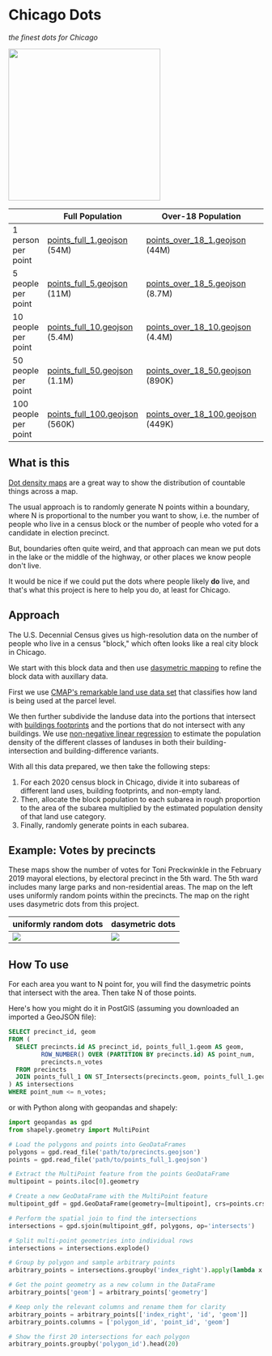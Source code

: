 # Chicago Dots
*the finest dots for Chicago*

<img src="https://user-images.githubusercontent.com/536941/218774150-04f2121d-d834-4eb7-8437-a384659d422c.png" height="300">


| | Full Population | Over-18 Population | Under-18 Population |
|-|-|-|-|
| 1 person per point | <a href="./points/points_full_1.geojson" download="points_full_1.geojson">points_full_1.geojson</a> (54M) | <a href="./points/points_over_18_1.geojson" download="points_over_18_1.geojson">points_over_18_1.geojson</a> (44M) | <a href="./points/points_under_18_1.geojson" download="points_under_18_1.geojson">points_under_18_1.geojson</a> (11M) |
| 5 people per point | <a href="./points/points_full_5.geojson" download="points_full_5.geojson">points_full_5.geojson</a> (11M) | <a href="./points/points_over_18_5.geojson" download="points_over_18_5.geojson">points_over_18_5.geojson</a> (8.7M) | <a href="./points/points_under_18_5.geojson" download="points_under_18_5.geojson">points_under_18_5.geojson</a> (2.2M) |
| 10 people per point | <a href="./points/points_full_10.geojson" download="points_full_10.geojson">points_full_10.geojson</a> (5.4M) | <a href="./points/points_over_18_10.geojson" download="points_over_18_10.geojson">points_over_18_10.geojson</a> (4.4M) | <a href="./points/points_under_18_10.geojson" download="points_under_18_10.geojson">points_under_18_10.geojson</a> (1.1M) |
| 50 people per point | <a href="./points/points_full_50.geojson" download="points_full_1.geojson">points_full_50.geojson</a> (1.1M) | <a href="./points/points_over_18_50.geojson" download="points_over_18_50.geojson">points_over_18_50.geojson</a> (890K) | <a href="./points/points_under_18_50.geojson" download="points_under_18_50.geojson">points_under_18_50.geojson</a> (221K) |
| 100 people per point | <a href="./points/points_full_100.geojson" download="points_full_100.geojson">points_full_100.geojson</a> (560K) | <a href="./points/points_over_18_100.geojson" download="points_over_18_100.geojson">points_over_18_100.geojson</a> (449K) | <a href="./points/points_under_18_100.geojson" download="points_under_18_100.geojson">points_under_18_100.geojson</a> (111K) |

## What is this

[Dot density maps](https://en.wikipedia.org/wiki/Dot_distribution_map) are a great way to show the distribution of countable things across a map. 

The usual approach is to randomly generate N points within a boundary, where N is proportional to the number you want to show, i.e. the number of people who live in a census block or the number of people who voted for a candidate in election precinct.

But, boundaries often quite weird, and that approach can mean we put dots in the lake or the middle of the highway, or other places we know people don't live. 

It would be nice if we could put the dots where people likely **do** live, and that's what this project is here to help you do, at least for Chicago.

## Approach
The U.S. Decennial Census gives us high-resolution data on the number of people who live in a census "block," which often looks like a real city block in Chicago. 

We start with this block data and then use [dasymetric mapping](https://en.wikipedia.org/wiki/Dasymetric_map) to refine the block data with auxillary data.

First we use [CMAP's remarkable land use data set](https://www.cmap.illinois.gov/data/land-use) that classifies how land is being used at the parcel level.

We then further subdivide the landuse data into the portions that intersect with [buildings footprints](https://data.cityofchicago.org/Buildings/Building-Footprints-current-/hz9b-7nh8) and the portions that do not intersect with any buildings. We use [non-negative linear regression](https://en.wikipedia.org/wiki/Non-negative_least_squares) to estimate the population density of the different classes of landuses in both their building-intersection and building-difference variants.

With all this data prepared, we then take the following steps:

1. For each 2020 census block in Chicago, divide it into subareas of different land uses, building footprints, and non-empty land.
2. Then, allocate the block population to each subarea in rough proportion to the area of the subarea multiplied by the estimated population density of that land use category. 
3. Finally, randomly generate points in each subarea.

## Example: Votes by precincts
These maps show the number of votes for Toni Preckwinkle in the February 2019 mayoral elections, by electoral precinct in the 5th ward. The 5th ward includes many large parks and non-residential areas.  The map on the left uses uniformly random points within the precincts. The map on the right uses dasymetric dots from this project. 

| uniformly random dots | dasymetric dots |
|-|-|
|<img src="https://user-images.githubusercontent.com/536941/218846808-a8702422-3775-4ab9-9280-c67a55b1e777.png" >|<img src="https://user-images.githubusercontent.com/536941/218846743-1dfdf401-ff2e-437a-9895-b930876efeb6.png">|

## How To use
For each area you want to N point for, you will find the dasymetric points that intersect with the area. Then take N of those points.

Here's how you might do it in PostGIS (assuming you downloaded an imported a GeoJSON file):

```sql
SELECT precinct_id, geom
FROM (
  SELECT precincts.id AS precinct_id, points_full_1.geom AS geom,
         ROW_NUMBER() OVER (PARTITION BY precincts.id) AS point_num,
         precincts.n_votes
  FROM precincts
  JOIN points_full_1 ON ST_Intersects(precincts.geom, points_full_1.geom)
) AS intersections
WHERE point_num <= n_votes;
```

or with Python along with geopandas and shapely:

```python
import geopandas as gpd
from shapely.geometry import MultiPoint

# Load the polygons and points into GeoDataFrames
polygons = gpd.read_file('path/to/precincts.geojson')
points = gpd.read_file('path/to/points_full_1.geojson')

# Extract the MultiPoint feature from the points GeoDataFrame
multipoint = points.iloc[0].geometry

# Create a new GeoDataFrame with the MultiPoint feature
multipoint_gdf = gpd.GeoDataFrame(geometry=[multipoint], crs=points.crs)

# Perform the spatial join to find the intersections
intersections = gpd.sjoin(multipoint_gdf, polygons, op='intersects')

# Split multi-point geometries into individual rows
intersections = intersections.explode()

# Group by polygon and sample arbitrary points
arbitrary_points = intersections.groupby('index_right').apply(lambda x: x.sample(n=x.iloc[0]['n_votes'])).reset_index(drop=True)

# Get the point geometry as a new column in the DataFrame
arbitrary_points['geom'] = arbitrary_points['geometry']

# Keep only the relevant columns and rename them for clarity
arbitrary_points = arbitrary_points[['index_right', 'id', 'geom']]
arbitrary_points.columns = ['polygon_id', 'point_id', 'geom']

# Show the first 20 intersections for each polygon
arbitrary_points.groupby('polygon_id').head(20)
```
